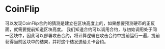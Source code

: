 # CoinFlip

可以发现CoinFlip合约的猜测是建立在区块高度上的，如果想要预测硬币的正反面，就需要提前知道区块高度。
我们知道合约可以调用合约，与初始调用处于同一区块中，因此可以部署攻击合约，将计算逻辑在攻击合约中提前运行一遍，提前获得当前区块中的结果，并将这个结发送给关卡合约。